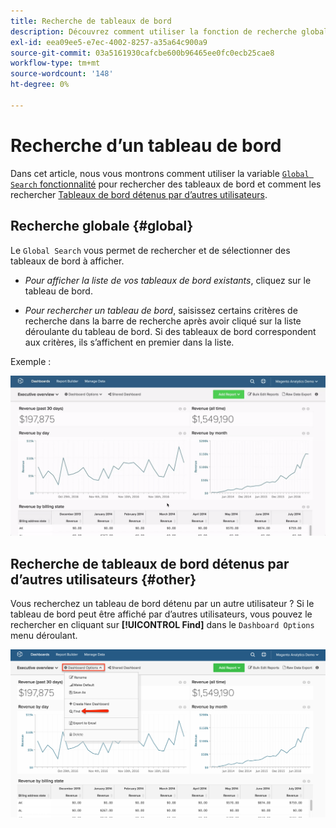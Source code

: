 ```yaml
---
title: Recherche de tableaux de bord
description: Découvrez comment utiliser la fonction de recherche globale pour rechercher des tableaux de bord et comment rechercher des tableaux de bord appartenant à d’autres utilisateurs.
exl-id: eea09ee5-e7ec-4002-8257-a35a64c900a9
source-git-commit: 03a5161930cafcbe600b96465ee0fc0ecb25cae8
workflow-type: tm+mt
source-wordcount: '148'
ht-degree: 0%

---
```


# Recherche d’un tableau de bord

Dans cet article, nous vous montrons comment utiliser la variable [`Global Search` fonctionnalité](#global) pour rechercher des tableaux de bord et comment les rechercher [Tableaux de bord détenus par d’autres utilisateurs](#other).

## Recherche globale {#global}

Le `Global Search` vous permet de rechercher et de sélectionner des tableaux de bord à afficher.

* *Pour afficher la liste de vos tableaux de bord existants*, cliquez sur le tableau de bord.

* *Pour rechercher un tableau de bord*, saisissez certains critères de recherche dans la barre de recherche après avoir cliqué sur la liste déroulante du tableau de bord. Si des tableaux de bord correspondent aux critères, ils s’affichent en premier dans la liste.

Exemple :

![recherche globale dans le tableau de bord](../../assets/dboard-global-search.gif)

## Recherche de tableaux de bord détenus par d’autres utilisateurs {#other}

Vous recherchez un tableau de bord détenu par un autre utilisateur ? Si le tableau de bord peut être affiché par d’autres utilisateurs, vous pouvez le rechercher en cliquant sur **[!UICONTROL Find]** dans le `Dashboard Options` menu déroulant.

![rechercher des tableaux de bord](../../assets/find-dboards-other-owners.png)
